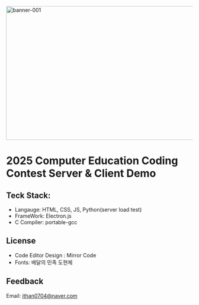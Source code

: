 <img width="2000" height="360" alt="banner-001" src="https://github.com/user-attachments/assets/d14e87c6-f9ff-46fa-931b-d7af58ac5ea9" />

# 2025 Computer Education Coding Contest Server & Client Demo

## Teck Stack:
- Langauge: HTML, CSS, JS, Python(server load test)
- FrameWork: Electron.js
- C Compiler: portable-gcc

## License
- Code Editor Design : Mirror Code
- Fonts: 배달의 민족 도현체

## Feedback

Email: ithan0704@naver.com

